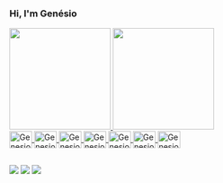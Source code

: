 ### Hi, I'm Genésio

<div>
  <a href="https://github.com/genesonio">
    <img height="180em" src="https://github-readme-stats.vercel.app/api?username=genesonio&show_icons=true&theme=omni&include_all_commits=true&count_private=true"/>
    <img height="180em" src="https://github-readme-stats.vercel.app/api/top-langs/?username=genesonio&layout=compact&langs_count=16&theme=omni" />
</div>

<div style="display: inline_block">
  <img align="center" alt="GenesioTS" height="30" width="40" src="https://cdn.jsdelivr.net/gh/devicons/devicon/icons/typescript/typescript-plain.svg" />
  <img align="center" alt="GenesioJS" height="30" width="40" src="https://cdn.jsdelivr.net/gh/devicons/devicon/icons/javascript/javascript-plain.svg" />
  <img align="center" alt="GenesioReact" height="30" width="40" src="https://cdn.jsdelivr.net/gh/devicons/devicon/icons/react/react-original.svg" />
  <img align="center" alt="GenesioNext" height="30" width="40" src="https://cdn.jsdelivr.net/gh/devicons/devicon/icons/nextjs/nextjs-original.svg" />
  <img align="center" alt="GenesioCSS" height="30" width="40" src="https://cdn.jsdelivr.net/gh/devicons/devicon/icons/css3/css3-plain.svg" />
  <img align="center" alt="GenesioHTML" height="30" width="40" src="https://cdn.jsdelivr.net/gh/devicons/devicon/icons/html5/html5-plain.svg" />
  <img align="center" alt="GenesioHTML" height="30" width="40" src="https://cdn.jsdelivr.net/gh/devicons/devicon/icons/tailwindcss/tailwindcss-plain.svg" />
</div>

##
  
<div style="display: inline_block">
  <a href="mailto:genesio.s.p.28@gmail.com" target="_blank"><img src="https://img.shields.io/badge/-Gmail-%23333?style=flat&logo=gmail&logoColor=white" /></a>
  <a href="https://www.linkedin.com/in/genesonio/" target="_blank"><img target="_blank" src="https://img.shields.io/badge/-LinkedIn-%230077B5?style=flat&logo=linkedin&logoColor=white" /></a>
  <a href="https://www.instagram.com/genesonio/" target="_blank"><img target="_blank" src="https://img.shields.io/badge/-Instagram-%23E4405F?style=flat&logo=instagram&logoColor=white" /></a>
</div>
